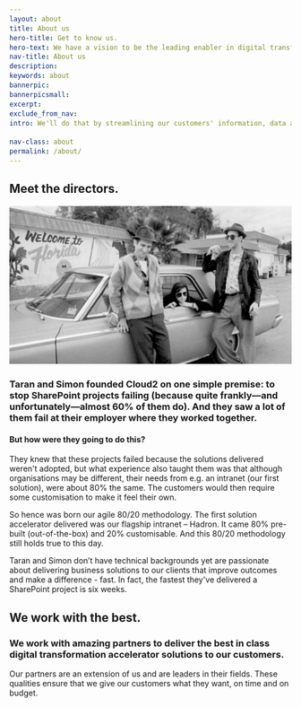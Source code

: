 ```yaml
---
layout: about
title: About us
hero-title: Get to know us.
hero-text: We have a vision to be the leading enabler in digital transformation. And we do that by creating solutions for the digital workplace that our customers want, need and can efficiently use to make their working lives easier; so everyone can perform better and achieve more.
nav-title: About us
description:
keywords: about
bannerpic: 
bannerpicsmall: 
excerpt:
exclude_from_nav:
intro: We'll do that by streamlining our customers' information, data and processes into one end-to-end digital workspace which accelerates our customers decision making, helping them achieve their efficiency targets and boosting their productivity. We couple our deep understanding of our customers' markets and a passion for their success, we get them going in weeks not years.

nav-class: about
permalink: /about/
---
```


## Meet the directors.

![temp](/images/cool-dudes.png "Taran and Simon")

### Taran and Simon founded Cloud2 on one simple premise: to stop SharePoint projects failing (because quite frankly—and unfortunately—almost 60% of them do). And they saw a lot of them fail at their employer where they worked together.

#### But how were they going to do this? 

They knew that these projects failed because the solutions delivered weren't adopted, but what experience also taught them was that although organisations may be different, their needs from e.g. an intranet (our first solution), were about 80% the same. The customers would then require some customisation to make it feel their own. 

So hence was born our agile 80/20 methodology. The first solution accelerator delivered was our flagship intranet – Hadron.  It came 80% pre-built (out-of-the-box) and 20% customisable.  And this 80/20 methodology still holds true to this day. 

Taran and Simon don’t have technical backgrounds yet are passionate about delivering business solutions to our clients that improve outcomes and make a difference - fast. In fact, the fastest they've delivered a SharePoint project is six weeks.

## We work with the best.

### We work with amazing partners to deliver the best in class digital transformation accelerator solutions to our customers.

Our partners are an extension of us and are leaders in their fields. These qualities ensure that we give our customers what they want, on time and on budget.
